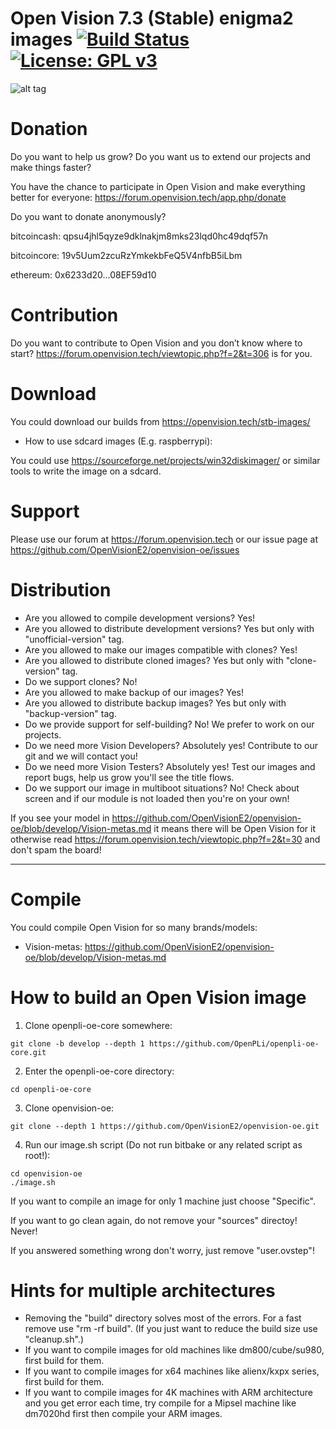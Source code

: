 Open Vision 7.3 (Stable) enigma2 images [![Build Status](https://travis-ci.org/OpenVisionE2/openvision-oe.svg?branch=develop)](https://travis-ci.org/OpenVisionE2/openvision-oe) [![License: GPL v3](https://img.shields.io/badge/License-GPLv3-blue.svg)](https://www.gnu.org/licenses/gpl-3.0)
==========================
![alt tag](https://raw.github.com/OpenVisionE2/openvision-oe/develop/recipes-openvision/bootlogo/openvision-bootlogo/bootlogo.jpg)

# Donation

Do you want to help us grow? Do you want us to extend our projects and make things faster?

You have the chance to participate in Open Vision and make everything better for everyone: https://forum.openvision.tech/app.php/donate

Do you want to donate anonymously?

bitcoincash: qpsu4jhl5qyze9dklnakjm8mks23lqd0hc49dqf57n

bitcoincore: 19v5Uum2zcuRzYmkekbFeQ5V4nfbB5iLbm

ethereum: 0x6233d20...08EF59d10

# Contribution

Do you want to contribute to Open Vision and you don’t know where to start? https://forum.openvision.tech/viewtopic.php?f=2&t=306 is for you.

# Download

You could download our builds from https://openvision.tech/stb-images/
* How to use sdcard images (E.g. raspberrypi):

You could use https://sourceforge.net/projects/win32diskimager/ or similar tools to write the image on a sdcard.

# Support

Please use our forum at https://forum.openvision.tech or our issue page at https://github.com/OpenVisionE2/openvision-oe/issues

# Distribution

* Are you allowed to compile development versions? Yes!
* Are you allowed to distribute development versions? Yes but only with "unofficial-version" tag.
* Are you allowed to make our images compatible with clones? Yes!
* Are you allowed to distribute cloned images? Yes but only with "clone-version" tag.
* Do we support clones? No!
* Are you allowed to make backup of our images? Yes!
* Are you allowed to distribute backup images? Yes but only with "backup-version" tag.
* Do we provide support for self-building? No! We prefer to work on our projects.
* Do we need more Vision Developers? Absolutely yes! Contribute to our git and we will contact you!
* Do we need more Vision Testers? Absolutely yes! Test our images and report bugs, help us grow you'll see the title flows.
* Do we support our image in multiboot situations? No! Check about screen and if our module is not loaded then you're on your own!

If you see your model in https://github.com/OpenVisionE2/openvision-oe/blob/develop/Vision-metas.md it means there will be Open Vision for it otherwise read https://forum.openvision.tech/viewtopic.php?f=2&t=30 and don't spam the board!

---

# Compile

You could compile Open Vision for so many brands/models:
* Vision-metas: https://github.com/OpenVisionE2/openvision-oe/blob/develop/Vision-metas.md

# How to build an Open Vision image

1. Clone openpli-oe-core somewhere:
```
git clone -b develop --depth 1 https://github.com/OpenPLi/openpli-oe-core.git
```
2. Enter the openpli-oe-core directory:
```
cd openpli-oe-core
```
3. Clone openvision-oe:
```
git clone --depth 1 https://github.com/OpenVisionE2/openvision-oe.git
```
4. Run our image.sh script (Do not run bitbake or any related script as root!):
```
cd openvision-oe
./image.sh
```
If you want to compile an image for only 1 machine just choose "Specific".

If you want to go clean again, do not remove your "sources" directoy! Never!

If you answered something wrong don't worry, just remove "user.ovstep"!

# Hints for multiple architectures

* Removing the "build" directory solves most of the errors. For a fast remove use "rm -rf build".
(If you just want to reduce the build size use "cleanup.sh".)
* If you want to compile images for old machines like dm800/cube/su980, first build for them.
* If you want to compile images for x64 machines like alienx/kxpx series, first build for them.
* If you want to compile images for 4K machines with ARM architecture and you get error each time, try compile for a Mipsel machine like dm7020hd first then compile your ARM images.

